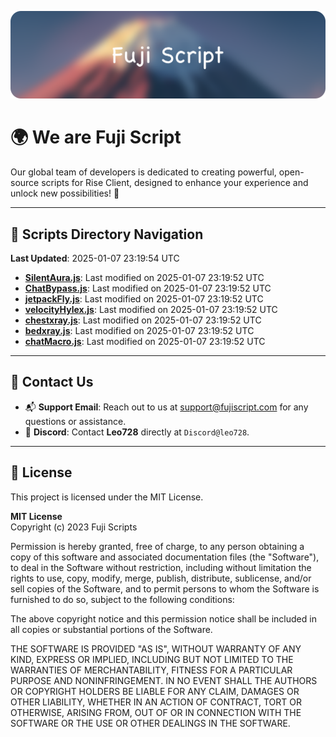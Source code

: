 ![Banner](.github/b.webp)

# 🌍 **We are Fuji Script**

Our global team of developers is dedicated to creating powerful, open-source scripts for Rise Client, designed to enhance your experience and unlock new possibilities! 🌟

---
<!-- SCRIPTS_NAVIGATION_START -->
## 📂 **Scripts Directory Navigation**

**Last Updated**: 2025-01-07 23:19:54 UTC

- **[SilentAura.js](scripts/SilentAura.js)**: Last modified on 2025-01-07 23:19:52 UTC
- **[ChatBypass.js](scripts/ChatBypass.js)**: Last modified on 2025-01-07 23:19:52 UTC
- **[jetpackFly.js](scripts/jetpackFly.js)**: Last modified on 2025-01-07 23:19:52 UTC
- **[velocityHylex.js](scripts/velocityHylex.js)**: Last modified on 2025-01-07 23:19:52 UTC
- **[chestxray.js](scripts/chestxray.js)**: Last modified on 2025-01-07 23:19:52 UTC
- **[bedxray.js](scripts/bedxray.js)**: Last modified on 2025-01-07 23:19:52 UTC
- **[chatMacro.js](scripts/chatMacro.js)**: Last modified on 2025-01-07 23:19:52 UTC

<!-- SCRIPTS_NAVIGATION_END -->

---

## 💬 **Contact Us**  
- 📬 **Support Email**: Reach out to us at [support@fujiscript.com](mailto:support@fujiscript.com) for any questions or assistance.  
- 💬 **Discord**: Contact **Leo728** directly at `Discord@leo728`.

---

## 📜 **License**

This project is licensed under the MIT License.  

**MIT License**  
Copyright (c) 2023 Fuji Scripts  

Permission is hereby granted, free of charge, to any person obtaining a copy of this software and associated documentation files (the "Software"), to deal in the Software without restriction, including without limitation the rights to use, copy, modify, merge, publish, distribute, sublicense, and/or sell copies of the Software, and to permit persons to whom the Software is furnished to do so, subject to the following conditions:  

The above copyright notice and this permission notice shall be included in all copies or substantial portions of the Software.  

THE SOFTWARE IS PROVIDED "AS IS", WITHOUT WARRANTY OF ANY KIND, EXPRESS OR IMPLIED, INCLUDING BUT NOT LIMITED TO THE WARRANTIES OF MERCHANTABILITY, FITNESS FOR A PARTICULAR PURPOSE AND NONINFRINGEMENT. IN NO EVENT SHALL THE AUTHORS OR COPYRIGHT HOLDERS BE LIABLE FOR ANY CLAIM, DAMAGES OR OTHER LIABILITY, WHETHER IN AN ACTION OF CONTRACT, TORT OR OTHERWISE, ARISING FROM, OUT OF OR IN CONNECTION WITH THE SOFTWARE OR THE USE OR OTHER DEALINGS IN THE SOFTWARE.  
